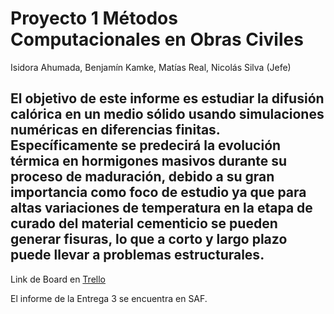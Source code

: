 # Proyecto 1 Métodos Computacionales en Obras Civiles

  Isidora Ahumada, 
  Benjamín Kamke, 
  Matías Real, 
  Nicolás Silva (Jefe) 

##  El objetivo de este informe es estudiar la difusión calórica en un medio sólido usando simulaciones numéricas en diferencias finitas. Específicamente se predecirá la evolución térmica en hormigones masivos durante su proceso de maduración, debido a su gran importancia como foco de estudio ya que para altas variaciones de temperatura en la etapa de curado del material cementicio se pueden generar fisuras, lo que a corto y largo plazo puede llevar a problemas estructurales.


Link de Board en [Trello](https://trello.com/b/xfHGW3HA/mcoc-proyecto-1)

El informe de la Entrega 3 se encuentra en SAF.
